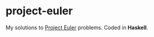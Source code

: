 # project-euler
My solutions to [Project Euler](https://projecteuler.net) problems. Coded in **Haskell**.

